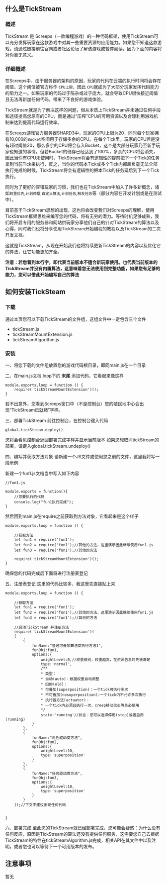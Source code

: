 ## 什么是TickStream
### 概述
TickStream 是 Screeps（一款编程游戏）的一种代码框架，使用TickStream可以充分发挥玩家在这款游戏中对其一些重要资源的应用能力。如果您不知道这款游戏，请通过链接前往官网或者社区论坛了解该游戏或暂停阅读，因为下面的内容将对你毫无意义。

### 详细概述
在Screeps中，由于服务器的架构的原因，玩家的代码在云端的执行时间将会存在阈值。这个阈值被官方称作 `CPU上限`，因此 `CPU`就成为了大部分玩家发挥代码能力的阻力之一。如果玩家的代码过于陈杂或过于庞大，就会导致CPU很快接近阈值且无法再新加任何代码。带来了不良好的游戏体验。

TickStream就是为了解决这样的问题，但从本质上TickStream并未通过任何手段和途径提高您原有的CPU，而是通过“压榨”CPU的可用资源以及合理利用游戏机制来达到提高代码运行效率。

在Screeps游戏官方服务器SHARD3中，玩家的CPU上限为20，同时每个玩家拥有10,000的`Bucket`空间用于存储多余的CPU。在每个Tick里，玩家的CPU若是没有超过阈值20，那么多余的CPU将会存入Bucket，这个是大部分玩家乃至新手玩家也知道的事情。但若Bucket的储存已经达到了100%，多余的CPU将会消失，因此当你有CPU未使用时，TickStream将会有逻辑性的提前把下一个Tick的任务拿到当前Tick来执行，反之，当你的代码本Tick或多个Tick内都超负载无法全部执行完成的时候，TickStream将会有逻辑性的把本Tick的任务延后到下一个Tick执行。

同时为了更好的容错玩家的习惯，我们也在TickStream中加入了许多新概念，诸如`权重优先`,`计划停摆`,`自定义算法`,`计划任务`,`触发任务`等（部分内容在开发计划或是在测试中）。

目前基于TickStream思想的出现，这也将会改变我们对Screeps的理解，使用TickStream框架思维来编写您的代码，将有无穷的潜力。等待时机足够成熟，我们将开启专用的服务器和网站供玩家分享他们自己的针对TickStream的算法以及心得，同时我们也将分享使用TickStream开始编程的教程以及TickStream的二次开发文档。

这就是TickStream，从现在开始我们也将持续更新TickStream的内容以及优化它的算法，让它功能更加齐全。

**注意：若您看到本行字，即代表当前版本不适合新玩家使用。也代表当前版本的TickStream并没有内置算法，这意味着您无法使用到完整功能，如果您有足够的能力，您可以借此开始编写自己的算法**

## 如何安装TickSteam
### 下载
通过本页您可以下载TickStream的文件组，这组文件中一定包含三个文件

* tickStream.js
* tickStreamMountExtension.js
* tickStreamAlgorithm.js

### 安装

一、将您下载的文件组放置您的游戏代码根目录，即同main.js在一个目录

二、在main.js文档.loop下的 **末尾** 添加代码，它看起来像这样
```
module.exports.loop = function () {
    require('tickStreamMountExtension')();
}
```
若不出意外，您看到Screeps窗口中（不是控制台）您的殖民地中心会出现“TickStream已就绪”字样。

三、部署TickStream
前往控制台，在控制台键入代码
```
global.tickStream.deploy()
```
您将会看见控制台返回部署完成字样并显示当前版本
如果您想取消tickStream的部署，请键入global.tickStream.undeploy()

四、编写并获取方法对象
请新建一个JS文件或使用您之前的文件，这里我将写一段示例

新建一个fun1.js文档当中写入如下内容
```
//fun1.js

module.exports = function(){
    //您要执行的代码
    console.log("fun1执行完成");
}
```
然后回到main.js在require之前获取到方法对象，它看起来是这个样子
```
module.exports.loop = function () {

    //获取方法
    let fun1 = require('fun1');
    let fun2 = require('fun1');//其他的方法，这里演示因此继续使用fun1.js
    let fun3 = require('fun1');//其他的方法

    require('tickStreamMountExtension')();
}
```
确保您的代码完成后下面将进行注册表登记

五、注册表登记
这里的代码比较多，我这里先直接贴上来
```
module.exports.loop = function () {

    //获取方法
    let fun1 = require('fun1');
    let fun2 = require('fun1');//其他的方法，这里演示因此继续使用fun1.js
    let fun3 = require('fun1');//其他的方法

    //启动TickStream 并注册方法
    require('tickStreamMountExtension')(
    [
        {
            funName:"普通可叠加算法类执行方法1",
            funObj:fun1,
            options:{
                weightLevel:0,//权重级别，权重越高，在资源告急时先被满足
                type:'normal',
                /**
                * 类型：
                * 自动(auto)：根据权重自动调整
                * 旧的(old)：
                * 可叠加(superposition)：一个tick可执行多次
                * 不可叠加(nosuperposition):一个tick内不允许多次执行
                * 执行器方法(actuator)：
                * 一个tick内必须且执行一次，creep移动攻击等务必使用
                */
                state:'running'//状态：您可以选择停用(stop)或者启用(running)
            }
        },
        {
            funName:"角色驱动类方法",
            funObj:fun2,
            options:{
                weightLevel:10,
                type:'superposition'
            }
        },
        {
            funName:"任务驱动类方法",
            funObj:fun3,
            options:{
                weightLevel:10,
                type:'superposition'
            }
        }
    ]);//下文不建议出现任何代码


}
```

六、部署完成
至此您的TickStream就已经部署完成，您可能会疑惑：为什么没有任何反应，原因是TickStream的算法还没有提供任何服务，这需要您自己去根据TickStream的特性在tickStreamAlgorithm.js完成，相关API在其文件中以及注明，或者您也可以等待下一个可用版本的发布。


## 注意事项
暂无
